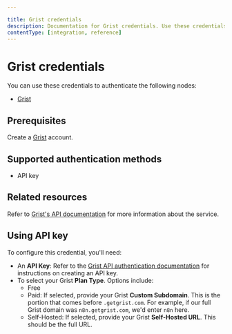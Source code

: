 ```yaml
---

title: Grist credentials
description: Documentation for Grist credentials. Use these credentials to authenticate Grist in n8n, a workflow automation platform.
contentType: [integration, reference]
---
```


# Grist credentials

You can use these credentials to authenticate the following nodes:

* [Grist](/integrations/builtin/app-nodes/n8n-nodes-base.grist.md)

## Prerequisites

Create a [Grist](https://getgrist.com/) account.

## Supported authentication methods

- API key

## Related resources

Refer to [Grist's API documentation](https://support.getgrist.com/api/) for more information about the service.

## Using API key

To configure this credential, you'll need:

- An **API Key**: Refer to the [Grist API authentication documentation](https://support.getgrist.com/rest-api/#authentication) for instructions on creating an API key.
- To select your Grist **Plan Type**. Options include:
    - Free
    - Paid: If selected, provide your Grist **Custom Subdomain**. This is the portion that comes before `.getgrist.com`. For example, if our full Grist domain was `n8n.getgrist.com`, we'd enter `n8n` here.
    - Self-Hosted: If selected, provide your Grist **Self-Hosted URL**. This should be the full URL.

